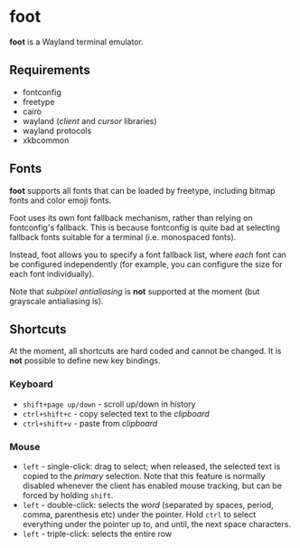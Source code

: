 # foot

**foot** is a Wayland terminal emulator.


## Requirements

* fontconfig
* freetype
* cairo
* wayland (_client_ and _cursor_ libraries)
* wayland protocols
* xkbcommon


## Fonts

**foot** supports all fonts that can be loaded by freetype, including
bitmap fonts and color emoji fonts.

Foot uses its own font fallback mechanism, rather than relying on
fontconfig's fallback. This is because fontconfig is quite bad at
selecting fallback fonts suitable for a terminal (i.e. monospaced
fonts).

Instead, foot allows you to specify a font fallback list, where _each_
font can be configured independently (for example, you can configure
the size for each font individually).

Note that _subpixel antialiasing_ is **not** supported at the moment
(but grayscale antialiasing is).


## Shortcuts

At the moment, all shortcuts are hard coded and cannot be changed. It
is **not** possible to define new key bindings.


### Keyboard

* `shift+page up/down` - scroll up/down in history
* `ctrl+shift+c` - copy selected text to the _clipboard_
* `ctrl+shift+v` - paste from _clipboard_


### Mouse

* `left` - single-click: drag to select; when released, the selected
  text is copied to the _primary_ selection. Note that this feature is
  normally disabled whenever the client has enabled mouse tracking,
  but can be forced by holding `shift`.
* `left` - double-click: selects the _word_ (separated by spaces,
  period, comma, parenthesis etc) under the pointer. Hold `ctrl` to
  select everything under the pointer up to, and until, the next space
  characters.
* `left` - triple-click: selects the entire row

